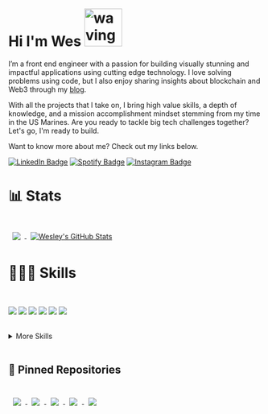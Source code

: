 # Hi I'm Wes <img src="https://media.tenor.com/SNL9_xhZl9oAAAAi/waving-hand-joypixels.gif" alt="waving hand" width='75' height='75'/>


I’m a front end engineer with a passion for building visually stunning and impactful applications using cutting edge technology. I love solving problems using code, but I also enjoy sharing insights about blockchain and Web3 through my [blog](https://www.konjotech.com/articles/).

With all the projects that I take on, I bring high value skills, a depth of knowledge, and a mission accomplishment mindset stemming from my time in the US Marines. Are you ready to tackle big tech challenges together? Let's go, I'm ready to build.

Want to know more about me? Check out my links below.

[![LinkedIn Badge](https://img.shields.io/badge/LinkedIn-informational?style=flat&logo=linkedin&logoColor=white&color=0D76A8)](https://www.linkedin.com/in/wesleyscholl/)
[![Spotify Badge](https://img.shields.io/badge/Spotify-informational?style=flat&logo=spotify&logoColor=white&color=1DB954)](https://open.spotify.com/track/1AQLopqKVQInHPWOqgv2J0?si=eda59e5e385b4031)
[![Instagram Badge](https://img.shields.io/badge/Instagram-informational?style=flat&logo=instagram&logoColor=white&color=E1306C)](https://www.instagram.com/gerard_west/)
<br>

# 📊 Stats
<br>
<a href="https://github.com/konjoinfinity">
  <img align="center" style="margin:0.5rem" src="https://github-readme-stats.vercel.app/api/top-langs/?username=konjoinfinity&hide=html,css&title_color=ffffff&text_color=c9cacc&icon_color=4AB197&bg_color=0d1117" />
</a>

<a href="https://github.com/konjoinfinity">
  <img align="center" style="margin:0.5rem" src="https://github-readme-stats.vercel.app/api?username=konjoinfinity&show_icons=true&line_height=27&count_private=true&title_color=ffffff&text_color=c9cacc&icon_color=1f6feb&bg_color=0d1117" alt="Wesley's GitHub Stats" />
</a>
<br>

# 👨🏻‍💻 Skills
<br>

![](https://img.shields.io/badge/Code-JavaScript-informational?style=flat&logo=JavaScript&logoColor=white&color=1f6feb)
![](https://img.shields.io/badge/Code-React-informational?style=flat&logo=react&logoColor=white&color=1f6feb)
![](https://img.shields.io/badge/Code-ReactNative-informational?style=flat&logo=React&logoColor=white&color=1f6feb)
![](https://img.shields.io/badge/Code-TypeScript-informational?style=flat&logo=TypeScript&logoColor=white&color=1f6feb)
![](https://img.shields.io/badge/Code-Redux-informational?style=flat&logo=Redux&logoColor=white&color=1f6feb)
![](https://img.shields.io/badge/Code-Node.JS-informational?style=flat&logo=nodedotjs&logoColor=white&color=1f6feb)

<br>
<details>
<summary>More Skills</summary>
<br><br>

![](https://img.shields.io/badge/Code-MongoDB-informational?style=flat&logo=MongoDB&logoColor=white&color=712cf9)
![](https://img.shields.io/badge/Code-HTML5-informational?style=flat&logo=html5&logoColor=white&color=712cf9)
![](https://img.shields.io/badge/Code-Express-informational?style=flat&logo=express&logoColor=white&color=712cf9)
![](https://img.shields.io/badge/Code-iOS-informational?style=flat&logo=ios&logoColor=white&color=712cf9)
![](https://img.shields.io/badge/Code-Android-informational?style=flat&logo=android&logoColor=white&color=712cf9)
![](https://img.shields.io/badge/Style-CSS-informational?style=flat&logo=css3&logoColor=white&color=712cf9)
![](https://img.shields.io/badge/Tools-Expo-informational?style=flat&logo=expo&logoColor=white&color=712cf9)
![](https://img.shields.io/badge/Code-Web3.JS-informational?style=flat&logo=web3dotjs&logoColor=white&color=712cf9)
![](https://img.shields.io/badge/Tools-AndroidStudio-informational?style=flat&logo=androidstudio&logoColor=white&color=712cf9)
![](https://img.shields.io/badge/Tools-GooglePlay-informational?style=flat&logo=googleplay&logoColor=white&color=712cf9)
  ![](https://img.shields.io/badge/Tools-AppStore-informational?style=flat&logo=appstore&logoColor=white&color=712cf9)
![](https://img.shields.io/badge/Style-Tailwind-informational?style=flat&logo=Tailwind-CSS&logoColor=white&color=712cf9)
![](https://img.shields.io/badge/Style-Sass-informational?style=flat&logo=Sass&logoColor=white&color=712cf9)
![](https://img.shields.io/badge/Test-Jest-informational?style=flat&logo=jest&logoColor=white&color=712cf9)
![](https://img.shields.io/badge/Tools-NPM-informational?style=flat&logo=npm&logoColor=white&color=712cf9)
![](https://img.shields.io/badge/Tools-Yarn-informational?style=flat&logo=yarn&logoColor=white&color=712cf9)
![](https://img.shields.io/badge/Tools-Postman-informational?style=flat&logo=Postman&logoColor=white&color=712cf9)
![](https://img.shields.io/badge/Tools-GitHub-informational?style=flat&logo=GitHub&logoColor=white&color=712cf9)
![](https://img.shields.io/badge/Tools-Docker-informational?style=flat&logo=docker&logoColor=white&color=712cf9)
  ![](https://img.shields.io/badge/Code-JSON-informational?style=flat&logo=json&logoColor=white&color=712cf9)
    ![](https://img.shields.io/badge/Tools-XCode-informational?style=flat&logo=xcode&logoColor=white&color=712cf9)
     ![](https://img.shields.io/badge/Tools-CreateReactApp-informational?style=flat&logo=createreactapp&logoColor=white&color=712cf9)

<br>
</details>
<br>

## 📌 Pinned Repositories

<br>

<a href="https://github.com/konjoinfinity/ioskonjo">
  <img align="center" style="margin:0.55rem" src="https://github-readme-stats.vercel.app/api/pin/?username=konjoinfinity&repo=ioskonjo&title_color=ffffff&text_color=c9cacc&icon_color=1f6feb&bg_color=0d1117" />
</a>

<a href="https://github.com/konjoinfinity/js-calculator">
  <img align="center" style="margin:0.55rem" src="https://github-readme-stats.vercel.app/api/pin/?username=konjoinfinity&repo=js-calculator&title_color=ffffff&text_color=c9cacc&icon_color=1f6feb&bg_color=0d1117" />
</a>

<a href="https://github.com/konjoinfinity/countdown-mobile-app">
  <img align="center" style="margin:0.55rem" src="https://github-readme-stats.vercel.app/api/pin/?username=konjoinfinity&repo=countdown-mobile-app&title_color=ffffff&text_color=c9cacc&icon_color=1f6feb&bg_color=0d1117" />
</a>

<a href="https://github.com/konjoinfinity/webthree">
  <img align="center" style="margin:0.55rem" src="https://github-readme-stats.vercel.app/api/pin/?username=konjoinfinity&repo=webthree&title_color=ffffff&text_color=c9cacc&icon_color=1f6feb&bg_color=0d1117" />
</a>

<a href="https://github.com/konjoinfinity/keepup">
  <img align="center" style="margin:0.55rem" src="https://github-readme-stats.vercel.app/api/pin/?username=konjoinfinity&repo=keepup&title_color=ffffff&text_color=c9cacc&icon_color=1f6feb&bg_color=0d1117" />
</a>

<br>
<br>



<!--
**konjoinfinity/konjoinfinity** is a ✨ _special_ ✨ repository because its `README.md` (this file) appears on your GitHub profile.

Here are some ideas to get you started:

- 🔭 I’m currently working on ...
- 🌱 I’m currently learning ...
- 👯 I’m looking to collaborate on ...
- 🤔 I’m looking for help with ...
- 💬 Ask me about ...
- 📫 How to reach me: ...
- 😄 Pronouns: ...
- ⚡ Fun fact: ...
-->
